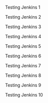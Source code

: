 Testing Jenkins 1

Testing Jenkins 2

Testing Jenkins 3

Testing Jenkins 4

Testing Jenkins 5

Testing Jenkins 6

Testing Jenkins 7

Testing Jenkins 8

Testing Jenkins 9

Testing Jenkins 10
